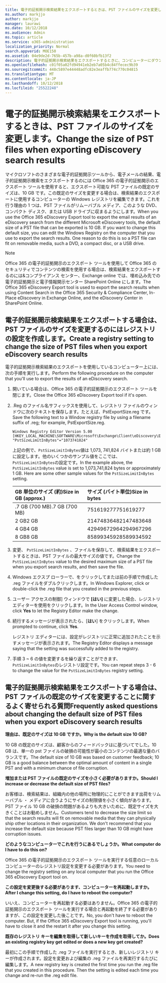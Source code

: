 ```yaml
---
title: 電子的証拠開示検索結果をエクスポートするときは、PST ファイルのサイズを変更します。
ms.author: markjjo
author: markjjo
manager: laurawi
ms.date: 10/12/2018
ms.audience: Admin
ms.topic: article
ms.service: o365-administration
localization_priority: Normal
search.appverid: MOE150
ms.assetid: 04e9de2d-765b-457b-a98a-d0f60bfb13f2
description: 電子的証拠開示検索結果をエクスポートするときに、コンピューターにダウンロードする PST ファイルの既定のサイズを変更できます。
ms.openlocfilehash: c01f05a02fd94941eb2eb7a05b4c84ffecec9b39
ms.sourcegitcommit: 448c5897e44448adfc82e3eaffb774c770c04815
ms.translationtype: MT
ms.contentlocale: ja-JP
ms.lasthandoff: 10/12/2018
ms.locfileid: "25522248"
---
```

# <a name="change-the-size-of-pst-files-when-exporting-ediscovery-search-results"></a><span data-ttu-id="b580a-103">電子的証拠開示検索結果をエクスポートするときは、PST ファイルのサイズを変更します。</span><span class="sxs-lookup"><span data-stu-id="b580a-103">Change the size of PST files when exporting eDiscovery search results</span></span>

<span data-ttu-id="b580a-p101">マイクロソフトのさまざまな電子的証拠開示ツールから、電子メールの結果、電子的証拠開示検索をエクスポートするのには Office 365 の電子的証拠開示のエクスポート ツールを使用すると、エクスポート可能な PST ファイルの既定のサイズは、10 GB です。この既定のサイズを変更する場合は、検索結果のエクスポートに使用するコンピューターの Windows レジストリを編集できます。これを行う理由の 1 つは、PST ファイルがリムーバブル メディア、このような DVD、コンパクト ディスク、または USB ドライブに収まるようにします。</span><span class="sxs-lookup"><span data-stu-id="b580a-p101">When you use the Office 365 eDiscovery Export tool to export the email results of an eDiscovery search from the different Microsoft eDiscovery tools, the default size of a PST file that can be exported is 10 GB. If you want to change this default size, you can edit the Windows Registry on the computer that you use to export the search results. One reason to do this is so a PST file can fit on removable media, such a DVD, a compact disc, or a USB drive.</span></span> 
  
> [!NOTE]
>  <span data-ttu-id="b580a-107">Office 365 の電子的証拠開示のエクスポート ツールを使用して Office 365 のセキュリティでコンテンツの検索を使用する場合は、検索結果をエクスポートするのには&amp;コンプライアンス センター、Exchange online では、埋め込み先での電子的証拠開示と電子情報開示センター SharePoint Online にします。</span><span class="sxs-lookup"><span data-stu-id="b580a-107">The Office 365 eDiscovery Export tool is used to export the search results when using Content Search in the Office 365 Security &amp; Compliance Center, In-Place eDiscovery in Exchange Online, and the eDiscovery Center in SharePoint Online.</span></span> 
  
## <a name="create-a-registry-setting-to-change-the-size-of-pst-files-when-you-export-ediscovery-search-results"></a><span data-ttu-id="b580a-108">電子的証拠開示検索結果をエクスポートする場合は、PST ファイルのサイズを変更するのにはレジストリの設定を作成します。</span><span class="sxs-lookup"><span data-stu-id="b580a-108">Create a registry setting to change the size of PST files when you export eDiscovery search results</span></span>

<span data-ttu-id="b580a-109">電子的証拠開示検索結果のエクスポートを使用しているコンピューター上には、次の手順を実行します。</span><span class="sxs-lookup"><span data-stu-id="b580a-109">Perform the following procedure on the computer that you'll use to export the results of an eDiscovery search.</span></span>
  
1. <span data-ttu-id="b580a-110">開いている場合は、Office 365 の電子的証拠開示のエクスポート ツールを閉じます。</span><span class="sxs-lookup"><span data-stu-id="b580a-110">Close the Office 365 eDiscovery Export tool if it's open.</span></span> 
    
2. <span data-ttu-id="b580a-111">.Reg のファイル名サフィックスを使用して、レジストリ ファイルのウィンドウに次のテキストを保存します。たとえば、PstExportSize.reg です。</span><span class="sxs-lookup"><span data-stu-id="b580a-111">Save the following text to a Window registry file by using a filename suffix of .reg; for example, PstExportSize.reg.</span></span> 
    
    ```
    Windows Registry Editor Version 5.00
    [HKEY_LOCAL_MACHINE\SOFTWARE\Microsoft\Exchange\Client\eDiscovery\ExportTool]
    "PstSizeLimitInBytes"="1073741824"
    ```

    <span data-ttu-id="b580a-p102">上記の例で、`PstSizeLimitInBytes`値は 1,073, 741,824 バイトまたは約 1 GB に設定します。他のいくつかのサンプル値をここでは、`PstSizeLimitInBytes`の設定です。</span><span class="sxs-lookup"><span data-stu-id="b580a-p102">In the example above, the  `PstSizeLimitInBytes` value is set to 1,073,741,824 bytes or approximately 1 GB. Here are some other sample values for the  `PstSizeLimitInBytes` setting.</span></span> 
    
    |<span data-ttu-id="b580a-114">**GB 単位のサイズ (約)**</span><span class="sxs-lookup"><span data-stu-id="b580a-114">**Size in GB (approx.)**</span></span>|<span data-ttu-id="b580a-115">**サイズ (バイト単位)**</span><span class="sxs-lookup"><span data-stu-id="b580a-115">**Size in bytes**</span></span>|
    |:-----|:-----|
    |<span data-ttu-id="b580a-116">.7 GB (700 MB)</span><span class="sxs-lookup"><span data-stu-id="b580a-116">.7 GB (700 MB)</span></span>  <br/> |<span data-ttu-id="b580a-117">751619277</span><span class="sxs-lookup"><span data-stu-id="b580a-117">751619277</span></span>  <br/> |
    |<span data-ttu-id="b580a-118">2 GB</span><span class="sxs-lookup"><span data-stu-id="b580a-118">2 GB</span></span>  <br/> |<span data-ttu-id="b580a-119">2147483648</span><span class="sxs-lookup"><span data-stu-id="b580a-119">2147483648</span></span>  <br/> |
    |<span data-ttu-id="b580a-120">4 GB</span><span class="sxs-lookup"><span data-stu-id="b580a-120">4 GB</span></span>  <br/> |<span data-ttu-id="b580a-121">4294967296</span><span class="sxs-lookup"><span data-stu-id="b580a-121">4294967296</span></span>  <br/> |
    |<span data-ttu-id="b580a-122">8 GB</span><span class="sxs-lookup"><span data-stu-id="b580a-122">8 GB</span></span>  <br/> |<span data-ttu-id="b580a-123">8589934592</span><span class="sxs-lookup"><span data-stu-id="b580a-123">8589934592</span></span>  <br/> |
   
3. <span data-ttu-id="b580a-124">変更、 `PstSizeLimitInBytes` 、ファイルを保存して、検索結果をエクスポートするときは、PST ファイルの最大サイズの値です。</span><span class="sxs-lookup"><span data-stu-id="b580a-124">Change the `PstSizeLimitInBytes` value to the desired maximum size of a PST file when you export search results, and then save the file.</span></span> 
    
4. <span data-ttu-id="b580a-125">Windows エクスプ ローラーで、をクリックしてまたは前の手順で作成した .reg ファイルをダブルクリックします。</span><span class="sxs-lookup"><span data-stu-id="b580a-125">In Windows Explorer, click or double-click the .reg file that you created in the previous steps.</span></span>
    
5. <span data-ttu-id="b580a-126">ユーザー アクセスの制御] ウィンドウで **[はい]** に変更した場合、レジストリ エディターを使用をクリックします。</span><span class="sxs-lookup"><span data-stu-id="b580a-126">In the User Access Control window, click **Yes** to let the Registry Editor make the change.</span></span> 
    
6. <span data-ttu-id="b580a-127">続行するメッセージが表示されたら、[**はい**] をクリックします。</span><span class="sxs-lookup"><span data-stu-id="b580a-127">When prompted to continue, click **Yes**.</span></span>
    
    <span data-ttu-id="b580a-128">レジストリ エディターには、設定がレジストリに正常に追加されたことを示すメッセージが表示されます。</span><span class="sxs-lookup"><span data-stu-id="b580a-128">The Registry Editor displays a message saying that the setting was successfully added to the registry.</span></span>
    
7. <span data-ttu-id="b580a-129">手順 3 ~ 6 の値を変更するを繰り返すことができます、`PstSizeLimitInBytes`のレジストリ設定です。</span><span class="sxs-lookup"><span data-stu-id="b580a-129">You can repeat steps 3 - 6 to change the value for the  `PstSizeLimitInBytes` registry setting.</span></span> 
  
## <a name="frequently-asked-questions-about-changing-the-default-size-of-pst-files-when-you-export-ediscovery-search-results"></a><span data-ttu-id="b580a-130">電子的証拠開示検索結果をエクスポートする場合は、PST ファイルの既定のサイズを変更することに関するよく寄せられる質問</span><span class="sxs-lookup"><span data-stu-id="b580a-130">Frequently asked questions about changing the default size of PST files when you export eDiscovery search results</span></span>

 <span data-ttu-id="b580a-131">**理由は、既定のサイズは 10 GB ですか。**</span><span class="sxs-lookup"><span data-stu-id="b580a-131">**Why is the default size 10 GB?**</span></span>
  
<span data-ttu-id="b580a-132">10 GB の既定のサイズは、顧客からのフィードバックはに基づいてでした。10 GB は、単一の pst ファイルの破損の可能性が最小のコンテンツの最適な量のバランスです。</span><span class="sxs-lookup"><span data-stu-id="b580a-132">The default size of 10 GB was based on customer feedback; 10 GB is a good balance between the optimal amount of content in a single PST and with a minimum chance of file corruption.</span></span>
  
 <span data-ttu-id="b580a-133">**増加または PST ファイルの既定のサイズを小さく必要がありますか。**</span><span class="sxs-lookup"><span data-stu-id="b580a-133">**Should I increase or decrease the default size of PST files?**</span></span>
  
<span data-ttu-id="b580a-p103">お客様は、検索結果は、組織内の他の場所に物理的にことができます出荷をリムーバブル ・ メディアに合うようにサイズの制限値を小さく傾向があります。PST ファイル 10 GB の破損の問題があるよりも大きいために、既定サイズを大きくことはお勧めしません。</span><span class="sxs-lookup"><span data-stu-id="b580a-p103">Customers tend to decrease the size limit so that the search results will fit on removable media that they can physically ship other locations in their organization. We don't recommend that you increase the default size because PST files larger than 10 GB might have corruption issues.</span></span>
  
 <span data-ttu-id="b580a-136">**どのようなコンピューターでこれを行うにあるでしょうか。**</span><span class="sxs-lookup"><span data-stu-id="b580a-136">**What computer do I have to do this on?**</span></span>
  
<span data-ttu-id="b580a-137">Office 365 の電子的証拠開示のエクスポート ツールを実行する任意のローカル コンピューターのレジストリ設定を変更する必要があります。</span><span class="sxs-lookup"><span data-stu-id="b580a-137">You need to change the registry setting on any local computer that you run the Office 365 eDiscovery Export tool on.</span></span>
  
 <span data-ttu-id="b580a-138">**この設定を変更後する必要があります、コンピューターを再起動しますか。**</span><span class="sxs-lookup"><span data-stu-id="b580a-138">**After I change this setting, do I have to reboot the computer?**</span></span>
  
<span data-ttu-id="b580a-p104">いいえ、コンピューターを再起動する必要はありません。Office 365 の電子的証拠開示のエクスポート ツールを実行する場合と再起動を終了する必要がありますが、この設定を変更した後ことです。</span><span class="sxs-lookup"><span data-stu-id="b580a-p104">No, you don't have to reboot the computer. But, if the Office 365 eDiscovery Export tool is running, you'll have to close it and the restart it after you change this setting.</span></span>
  
 <span data-ttu-id="b580a-141">**既存のレジストリ キーを編集を取得して新しいキーを作成を取得してか。**</span><span class="sxs-lookup"><span data-stu-id="b580a-141">**Does an existing registry key get edited or does a new key get created?**</span></span>
  
<span data-ttu-id="b580a-p105">最初にこの手順で作成した .reg ファイルを実行するとき、新しいレジストリ キーが作成されます。設定を変更および編集の .reg ファイルを再実行するたびに編集します。</span><span class="sxs-lookup"><span data-stu-id="b580a-p105">A new registry key is created the first time you run the .reg file that you created in this procedure. Then the setting is edited each time you change and re-run the .reg edit file.</span></span>
